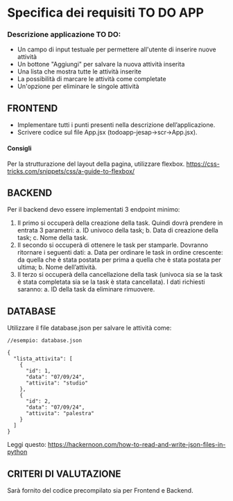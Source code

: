 # Specifica dei requisiti TO DO APP
### Descrizione applicazione TO DO:
- Un campo di input testuale per permettere all'utente di inserire nuove attività
- Un bottone "Aggiungi" per salvare la nuova attività inserita
- Una lista che mostra tutte le attività inserite
- La possibilità di marcare le attività come completate
- Un'opzione per eliminare le singole attività
## FRONTEND
- Implementare tutti i punti presenti nella descrizione dell’applicazione.
- Scrivere codice sul file App.jsx (todoapp-jesap->scr->App.jsx).
#### Consigli
Per la strutturazione del layout della pagina, utilizzare flexbox. https://css-tricks.com/snippets/css/a-guide-to-flexbox/
## BACKEND
Per il backend devo essere implementati 3 endpoint minimo:
1. Il primo si occuperà della creazione della task. Quindi dovrà prendere in entrata 3 parametri:
  a. ID univoco della task;
  b. Data di creazione della task;
  c. Nome della task.
2. Il secondo si occuperà di ottenere le task per stamparle. Dovranno ritornare i seguenti dati:
  a. Data per ordinare le task in ordine crescente: da quella che è stata postata per prima a quella che è stata postata per ultima;
  b. Nome dell’attività.
3. Il terzo si occuperà della cancellazione della task (univoca sia se la task è stata completata sia se la task è stata cancellata). I dati richiesti saranno:
  a. ID della task da eliminare rimuovere.
## DATABASE
Utilizzare il file database.json per salvare le attività come:

```
//esempio: database.json

{
  "lista_attivita": [
    {
      "id": 1,
      "data": "07/09/24",
      "attivita": "studio"
    },
    {
      "id": 2,
      "data": "07/09/24",
      "attivita": "palestra"
    }
  ]
}
```

Leggi questo: https://hackernoon.com/how-to-read-and-write-json-files-in-python

## CRITERI DI VALUTAZIONE






Sarà fornito del codice precompilato sia per Frontend e Backend.
